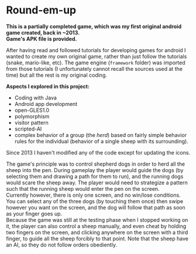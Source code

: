 # Round-em-up
**This is a partially completed game, which was my first original android game created, back in ~2013.  
Game's APK file is provided.**


After having read and followed tutorials for developing games for android I wanted to create my own original game, rather than just follow the tutorials (snake, mario-like, etc). The game engine (`framework` folder) was imported from those tutorials (I unfortunately cannot recall the sources used at the time) but all the rest is my original coding.  

**Aspects I explored in this project:**
 * Coding with Java
 * Android app development
 * open-GLES1.0
 * polymorphism
 * visitor pattern
 * scripted-AI
 * complex behavior of a group (the _herd_) based on fairly simple behavior rules for the individual (behavior of a single sheep with its surrounding).


Since 2013 I haven't modified any of the code except for updating the icons.


The game's principle was to control shepherd dogs in order to herd all the sheep into the pen. During gameplay the player would guide the dogs (by selecting them and drawing a path for them to run), and the running dogs would scare the sheep away. The player would need to strategize a pattern such that the running sheep would enter the pen on the screen.    
Currently however, there is only one screen, and no win/lose conditions. You can select any of the three dogs (by touching them once) then swipe however you want on the screen, and the dog will follow that path as soon as your finger goes up.  
Because the game was still at the testing phase when I stopped working on it, the player can also control a sheep manually, and even cheat by holding two fingers on the screen, and clicking anywhere on the screen with a third finger, to guide all the sheep forcibly to that point. Note that the sheep have an AI, so they do not follow orders obediently.
